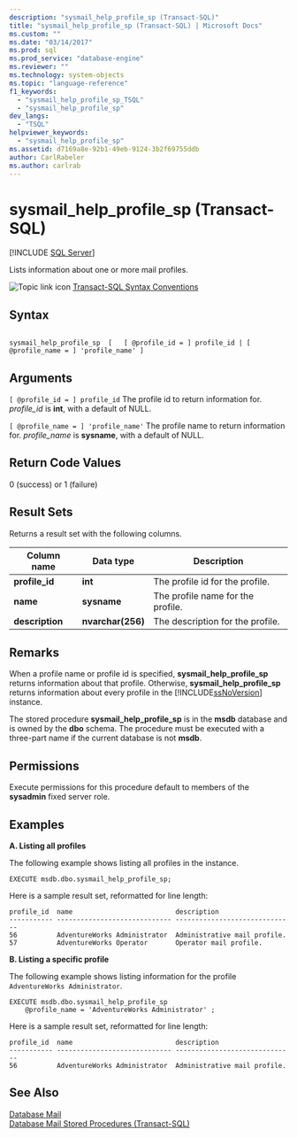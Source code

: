 ```yaml
---
description: "sysmail_help_profile_sp (Transact-SQL)"
title: "sysmail_help_profile_sp (Transact-SQL) | Microsoft Docs"
ms.custom: ""
ms.date: "03/14/2017"
ms.prod: sql
ms.prod_service: "database-engine"
ms.reviewer: ""
ms.technology: system-objects
ms.topic: "language-reference"
f1_keywords: 
  - "sysmail_help_profile_sp_TSQL"
  - "sysmail_help_profile_sp"
dev_langs: 
  - "TSQL"
helpviewer_keywords: 
  - "sysmail_help_profile_sp"
ms.assetid: d7169a8e-92b1-49eb-9124-3b2f69755ddb
author: CarlRabeler
ms.author: carlrab
---
```

# sysmail_help_profile_sp (Transact-SQL)
[!INCLUDE [SQL Server](../../includes/applies-to-version/sqlserver.md)]

  Lists information about one or more mail profiles.  
  
 ![Topic link icon](../../database-engine/configure-windows/media/topic-link.gif "Topic link icon") [Transact-SQL Syntax Conventions](../../t-sql/language-elements/transact-sql-syntax-conventions-transact-sql.md)  
  
## Syntax  
  
```  
  
sysmail_help_profile_sp  [   [ @profile_id = ] profile_id | [ @profile_name = ] 'profile_name' ]  
```  
  
## Arguments  
`[ @profile_id = ] profile_id`
 The profile id to return information for. *profile_id* is **int**, with a default of NULL.  
  
`[ @profile_name = ] 'profile_name'`
 The profile name to return information for. *profile_name* is **sysname**, with a default of NULL.  
  
## Return Code Values  
 0 (success) or 1 (failure)  
  
## Result Sets  
 Returns a result set with the following columns.  
  
| Column name | Data type | Description |
| ----------- | --------- | ----------- |
|**profile_id**|**int**|The profile id for the profile.|  
|**name**|**sysname**|The profile name for the profile.|  
|**description**|**nvarchar(256)**|The description for the profile.|  
  
## Remarks  
 When a profile name or profile id is specified, **sysmail_help_profile_sp** returns information about that profile. Otherwise, **sysmail_help_profile_sp** returns information about every profile in the [!INCLUDE[ssNoVersion](../../includes/ssnoversion-md.md)] instance.  
  
 The stored procedure **sysmail_help_profile_sp** is in the **msdb** database and is owned by the **dbo** schema. The procedure must be executed with a three-part name if the current database is not **msdb**.  
  
## Permissions  
 Execute permissions for this procedure default to members of the **sysadmin** fixed server role.  
  
## Examples  
 **A. Listing all profiles**  
  
 The following example shows listing all profiles in the instance.  
  
```  
EXECUTE msdb.dbo.sysmail_help_profile_sp;  
```  
  
 Here is a sample result set, reformatted for line length:  
  
```  
profile_id  name                          description  
----------- ----------------------------- ------------------------------  
56          AdventureWorks Administrator  Administrative mail profile.    
57          AdventureWorks Operator       Operator mail profile.          
```  
  
 **B. Listing a specific profile**  
  
 The following example shows listing information for the profile `AdventureWorks Administrator`.  
  
```  
EXECUTE msdb.dbo.sysmail_help_profile_sp  
    @profile_name = 'AdventureWorks Administrator' ;  
```  
  
 Here is a sample result set, reformatted for line length:  
  
```  
profile_id  name                          description  
----------- ----------------------------- ------------------------------  
56          AdventureWorks Administrator  Administrative mail profile.    
```  
  
## See Also  
 [Database Mail](../../relational-databases/database-mail/database-mail.md)   
 [Database Mail Stored Procedures &#40;Transact-SQL&#41;](../../relational-databases/system-stored-procedures/database-mail-stored-procedures-transact-sql.md)  
  
  
